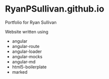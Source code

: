RyanPSullivan.github.io
=======================

Portfolio for Ryan Sullivan

Website written using
* angular
* angular-route
* angular-loader
* angular-mocks
* angular-md
* html5-boilerplate
* marked